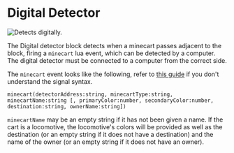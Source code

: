 # Digital Detector

![Detects digitally.](block:computronics:digital_detector)

The Digital detector block detects when a minecart passes adjacent to the block, firing a `minecart` lua event, which can be detected by a computer. The digital detector must be connected to a computer from the correct side.

The `minecart` event looks like the following, refer to [this guide](http://ocdoc.cil.li/component:signals) if you don't understand the signal syntax.

`minecart(detectorAddress:string, minecartType:string, minecartName:string [, primaryColor:number, secondaryColor:number, destination:string, ownerName:string])`

`minecartName` may be an empty string if it has not been given a name. If the cart is a locomotive, the locomotive's colors will be provided as well as the destination (or an empty string if it does not have a destination) and the name of the owner (or an empty string if it does not have an owner).

